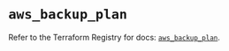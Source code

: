 # `aws_backup_plan`

Refer to the Terraform Registry for docs: [`aws_backup_plan`](https://registry.terraform.io/providers/hashicorp/aws/6.4.0/docs/resources/backup_plan).
